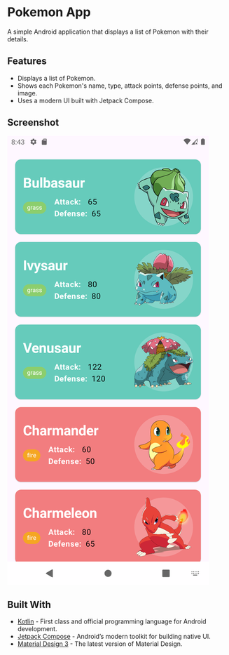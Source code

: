 # Pokemon App

A simple Android application that displays a list of Pokemon with their details.

## Features

* Displays a list of Pokemon.
* Shows each Pokemon's name, type, attack points, defense points, and image.
* Uses a modern UI built with Jetpack Compose.

## Screenshot

![Pokemon App Screenshot](screenshots/Pokemon_App_Screenshot.png)

## Built With

* [Kotlin](https://kotlinlang.org/) - First class and official programming language for Android
  development.
* [Jetpack Compose](https://developer.android.com/jetpack/compose) - Android’s modern toolkit for
  building native UI.
* [Material Design 3](https://m3.material.io/) - The latest version of Material Design.
